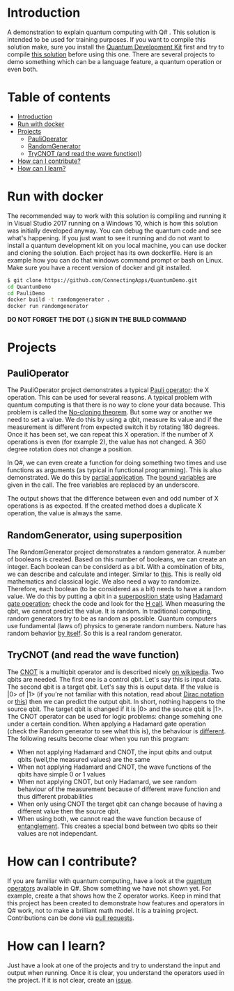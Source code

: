 # Introduction
A demonstration to explain quantum computing with Q# . This solution is intended to be used for training purposes.  If you want to compile this solution make, sure you install the [Quantum Development Kit](https://docs.microsoft.com/en-us/quantum/quantum-installconfig) first and try to compile [this solution](https://github.com/Microsoft/QuantumKatas/blob/master/README.md) before using this one. There are several projects to demo something which can be a language feature, a quantum operation or even both.

# Table of contents

  - [Introduction](#introduction)
  - [Run with docker](#run-with-docker)
  - [Projects](#projects)
    - [PauliOperator](#paulioperator)
    - [RandomGenerator](#randomGenerator,-using-superposition)
    - [TryCNOT (and read the wave function)](#TryCNOT-and-read-the-wave-function))
  - [How can I contribute?](#how-can-i-contribute?)
  - [How can I learn? ](#how-can-i-learn?)

# Run with docker

The recommended way to work with this solution is compiling and running it in Visual Studio 2017 running on a Windows 10, which is how this solution was initially developed anyway. You can debug the quantum code and see what's happening. If you just want to see it running and do not want to install a quantum development kit on you local machine, you can use docker and cloning the solution. Each project has its own dockerfile. Here is an example how you can do that windows command prompt or bash on Linux. Make sure you have a recent version of docker and git installed. 

```bash
$ git clone https://github.com/ConnectingApps/QuantumDemo.git
cd QuantumDemo
cd PauliDemo
docker build -t randomgenerator .
docker run randomgenerator
```
**DO NOT FORGET THE DOT (.) SIGN IN THE BUILD COMMAND**

# Projects

## PauliOperator  ##

The PauliOperator project demonstrates a typical [Pauli operator](https://docs.microsoft.com/nl-nl/quantum/libraries/prelude?view=qsharp-preview#pauli-operators): the X operation. This can be used for several reasons. A typical problem with quantum computing is that there is no way to clone your data because. This problem is called the [No-cloning theorem](https://en.wikipedia.org/wiki/No-cloning_theorem). But some way or another we need to set a value. We do this by using a qbit, measure its value and if the measurement is different from expected switch it by rotating 180 degrees. Once it has been set, we can repeat this X operation. If the number of X operations is even (for example 2), the value has not changed. A 360 degree rotation does not change a position.

In Q#, we can even create a function for doing something two times and use functions as arguments (as typical in functional programming). This is also demonstrated. We do this by [partial application](https://docs.microsoft.com/nl-nl/quantum/quantum-techniques-2-operationsandfunctions?view=qsharp-preview#partially-applying-operations-and-functions). The [bound variables](https://en.wikipedia.org/wiki/Free_variables_and_bound_variables) are given in the call. The free variables are replaced by an underscore.

The output shows that the difference between even and odd number of X operations is as expected. If the created method does a duplicate X operation, the value is always the same.

## RandomGenerator, using superposition ##

The RandomGenerator project demonstrates a random generator. A number of booleans is created. Based on this number of booleans, we can create an integer. Each boolean can be considerd as a bit. With a combination of bits, we can describe and calculate and integer. Similar to [this](https://en.wikipedia.org/wiki/Binary_number#Leibniz_and_the_I_Ching). This is really old mathematics and classical logic. We also need a way to randomize. Therefore, each boolean (to be considered as a bit) needs to have a random value. We do this by putting a qbit in a [superposition state](https://en.wikipedia.org/wiki/Quantum_superposition) using [Hadamard gate operation](https://en.wikipedia.org/wiki/Hadamard_transform#Hadamard_gate_operations); check the code and look for the [H call](https://github.com/ConnectingApps/QuantumDemo/blob/master/RandomGenerator/Operation.qs#L56). When measuring the qbit, we cannot predict the value. It is random. In traditional computing, random generators try to be as random as possible. Quantum computers use fundamental (laws of) physics to generate random numbers. Nature has random behavior [by itself](https://www.nist.gov/news-events/news/2018/04/nists-new-quantum-method-generates-really-random-numbers). So this is a real random generator. 

## TryCNOT (and read the wave function) ##

The [CNOT](https://docs.microsoft.com/nl-nl/qsharp/api/prelude/microsoft.quantum.primitive.cnot?view=qsharp-preview) is a multiqbit operator and is described nicely [on wikipedia](https://en.wikipedia.org/wiki/Controlled_NOT_gate). Two qbits are needed. The first one is a control qbit. Let's say this is input data. The second qbit is a target qbit. Let's say this is ouput data. If the value is |0> of |1> (if you're not familiar with this notation, read about [Dirac notation](https://en.wikipedia.org/wiki/Bra–ket_notation) or [this](https://docs.microsoft.com/nl-nl/quantum/quantum-concepts-6-diracnotation?view=qsharp-preview)) then we can predict the output qbit. In short, nothing happens to the source qbit. The target qbit is changed if it is |0> and the source qbit is |1>. The CNOT operator can be used for logic problems: change somehing one under a certain condition. When applying a Hadamard gate operation (check the Random generator to see what this is), the behaviour is [different](https://en.wikipedia.org/wiki/Controlled_NOT_gate#Behaviour_in_the_Hadamard_transformed_basis). The following results become clear when you run this program:

- When not applying Hadamard and CNOT, the input qbits and output qbits (well,the measured values) are the same 
- When not applying Hadamard and CNOT, the wave functions of the qbits have simple 0 or 1 values
- When not applying CNOT, but only Hadamard, we see random behaviour of the measurement because of different wave function and thus different probabilities
- When only using CNOT the target qbit can change because of having a different value then the source qbit. 
- When using both, we cannot read the wave function because of [entanglement](https://en.wikipedia.org/wiki/Quantum_entanglement). This creates a special bond between two qbits so their values are not independant.

# How can I contribute? #
If you are familiar with quantum computing, have a look at the [quantum operators](https://docs.microsoft.com/en-us/qsharp/api/prelude/microsoft.quantum.primitive?view=qsharp-preview) available in Q#. Show something we have not shown yet. For example, create a that shows how the Z operator works. Keep in mind that this project has been created to demonstrate how features and operators in Q# work, not to make a brilliant math model. It is a training project. Contributions can be done via [pull requests](https://help.github.com/articles/creating-a-pull-request/).

# How can I learn? #
Just have a look at one of the projects and try to understand the input and output when running. Once it is clear, you understand the operators used in the project. If it is not clear, create an [issue](https://github.com/ConnectingApps/QuantumDemo/issues).



